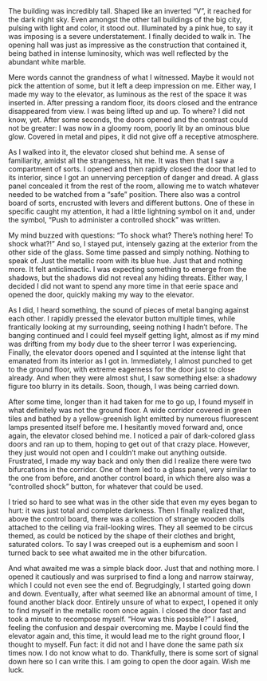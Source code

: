 &#x200B;

The building was incredibly tall. Shaped like an inverted “V”, it reached for the dark night sky. Even amongst the other tall buildings of the big city, pulsing with light and color, it stood out. Illuminated by a pink hue, to say it was imposing is a severe understatement. I finally decided to walk in. The opening hall was just as impressive as the construction that contained it, being bathed in intense luminosity, which was well reflected by the abundant white marble. 

Mere words cannot the grandness of what I witnessed. Maybe it would not pick the attention of some, but it left a deep impression on me. Either way, I made my way to the elevator, as luminous as the rest of the space it was inserted in. After pressing a random floor, its doors closed and the entrance disappeared from view. I was being lifted up and up. To where? I did not know, yet. After some seconds, the doors opened and the contrast could not be greater: I was now in a gloomy room, poorly lit by an ominous blue glow. Covered in metal and pipes, it did not give off a receptive atmosphere.

As I walked into it, the elevator closed shut behind me. A sense of familiarity, amidst all the strangeness, hit me. It was then that I saw a compartment of sorts. I opened and then rapidly closed the door that led to its interior, since I got an unnerving perception of danger and dread. A glass panel concealed it from the rest of the room, allowing me to watch whatever needed to be watched from a “safe” position. There also was a control board of sorts, encrusted with levers and different buttons. One of these in specific caught my attention, it had a little lightning symbol on it and, under the symbol, “Push to administer a controlled shock” was written.

My mind buzzed with questions: “To shock what? There’s nothing here! To shock what?!”  And so, I stayed put, intensely gazing at the exterior from the other side of the glass. Some time passed and simply nothing. Nothing to speak of. Just the metallic room with its blue hue. Just that and nothing more. It felt anticlimactic. I was expecting something to emerge from the shadows, but the shadows did not reveal any hiding threats. Either way, I decided I did not want to spend any more time in that eerie space and opened the door, quickly making my way to the elevator.

As I did, I heard something, the sound of pieces of metal banging against each other. I rapidly pressed the elevator button multiple times, while frantically looking at my surrounding, seeing nothing I hadn’t before. The banging continued and I could feel myself getting light, almost as if my mind was drifting from my body due to the sheer terror I was experiencing. Finally, the elevator doors opened and I squinted at the intense light that emanated from its interior as I got in. Immediately, I almost punched to get to the ground floor, with extreme eagerness for the door just to close already. And when they were almost shut, I saw something else: a shadowy figure too blurry in its details. Soon, though, I was being carried down.

After some time, longer than it had taken for me to go up, I found myself in what definitely was not the ground floor. A wide corridor covered in green tiles and bathed by a yellow-greenish light emitted by numerous fluorescent lamps presented itself before me. I hesitantly moved forward and, once again, the elevator closed behind me. I noticed a pair of dark-colored glass doors and ran up to them, hoping to get out of that crazy place. However, they just would not open and I couldn’t make out anything outside. Frustrated, I made my way back and only then did I realize there were two bifurcations in the corridor. One of them led to a glass panel, very similar to the one from before, and another control board, in which there also was a “controlled shock” button, for whatever that could be used. 

I tried so hard to see what was in the other side that even my eyes began to hurt: it was just total and complete darkness. Then I finally realized that, above the control board, there was a collection of strange wooden dolls attached to the ceiling via frail-looking wires. They all seemed to be circus themed, as could be noticed by the shape of their clothes and bright, saturated colors. To say I was creeped out is a euphemism and soon I turned back to see what awaited me in the other bifurcation. 

And what awaited me was a simple black door. Just that and nothing more. I opened it cautiously and was surprised to find a long and narrow stairway, which I could not even see the end of. Begrudgingly, I started going down and down. Eventually, after what seemed like an abnormal amount of time, I found another black door. Entirely unsure of what to expect, I opened it only to find myself in the metallic room once again. I closed the door fast and took a minute to recompose myself. “How was this possible?” I asked, feeling the confusion and despair overcoming me. Maybe I could find the elevator again and, this time, it would lead me to the right ground floor, I thought to myself. Fun fact: it did not and I have done the same path six times now. I do not know what to do. Thankfully, there is some sort of signal down here so I can write this. I am going to open the door again. Wish me luck.